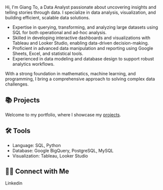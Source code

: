 Hi, I'm Giang To, a Data Analyst passionate about uncovering insights and telling stories through data. I specialize in data analysis, visualization, and building efficient, scalable data solutions.

- Expertise in querying, transforming, and analyzing large datasets using SQL for both operational and ad-hoc analysis.
- Skilled in developing interactive dashboards and visualizations with Tableau and Looker Studio, enabling data-driven decision-making.
- Proficient in advanced data manipulation and reporting using Google Sheets, Excel, and statistical tools.
- Experienced in data modeling and database design to support robust analytics workflows.
  
With a strong foundation in mathematics, machine learning, and programming, I bring a comprehensive approach to solving complex data challenges.

## 📚 Projects
Welcome to my portfolio, where I showcase my [projects](https://google.com).

## 🛠️ Tools
- Language: SQL, Python
- Database: Google BigQuery, PostgreSQL, MySQL
- Visualization: Tableau, Looker Studio

## 👋🏻 Connect with Me
Linkedin
